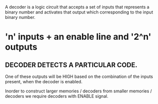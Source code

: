 A decoder is a logic circuit that accepts a set of inputs that represents a binary number and activates that output which corresponding to the input binary number.

#  'n' inputs + an enable line and '2^n' outputs
## DECODER DETECTS A PARTICULAR CODE.

One of these outputs will be HIGH based on the combination of the inputs present, when the decoder is enabled. 

Inorder to construct larger memories / decoders from smaller memories / decoders we require decoders with ENABLE signal.
